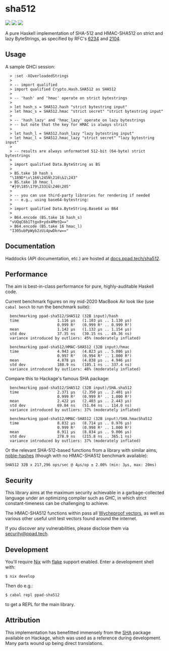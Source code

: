 # sha512

[![](https://img.shields.io/hackage/v/ppad-sha512?color=blue)](https://hackage.haskell.org/package/ppad-sha512)
![](https://img.shields.io/badge/license-MIT-brightgreen)
[![](https://img.shields.io/badge/haddock-sha512-lightblue)](https://docs.ppad.tech/sha512)

A pure Haskell implementation of SHA-512 and HMAC-SHA512 on strict and
lazy ByteStrings, as specified by RFC's [6234][r6234] and [2104][r2104].

## Usage

A sample GHCi session:

```
  > :set -XOverloadedStrings
  >
  > -- import qualified
  > import qualified Crypto.Hash.SHA512 as SHA512
  >
  > -- 'hash' and 'hmac' operate on strict bytestrings
  >
  > let hash_s = SHA512.hash "strict bytestring input"
  > let hmac_s = SHA512.hmac "strict secret" "strict bytestring input"
  >
  > -- 'hash_lazy' and 'hmac_lazy' operate on lazy bytestrings
  > -- but note that the key for HMAC is always strict
  >
  > let hash_l = SHA512.hash_lazy "lazy bytestring input"
  > let hmac_l = SHA512.hmac_lazy "strict secret" "lazy bytestring input"
  >
  > -- results are always unformatted 512-bit (64-byte) strict bytestrings
  >
  > import qualified Data.ByteString as BS
  >
  > BS.take 10 hash_s
  "\189D*\v\166\245N\216\&1\243"
  > BS.take 10 hmac_l
  "#}9\185\179\233[&\246\205"
  >
  > -- you can use third-party libraries for rendering if needed
  > -- e.g., using base64-bytestring:
  >
  > import qualified Data.ByteString.Base64 as B64
  >
  > B64.encode (BS.take 16 hash_s)
  "vUQqC6b1Ttgx8+ydx4MmtQ=="
  > B64.encode (BS.take 16 hmac_l)
  "I305ubPpWyb2zUi4pwDkrw=="
```

## Documentation

Haddocks (API documentation, etc.) are hosted at
[docs.ppad.tech/sha512][hadoc].

## Performance

The aim is best-in-class performance for pure, highly-auditable Haskell
code.

Current benchmark figures on my mid-2020 MacBook Air look like (use
`cabal bench` to run the benchmark suite):

```
  benchmarking ppad-sha512/SHA512 (32B input)/hash
  time                 1.116 μs   (1.103 μs .. 1.130 μs)
                       0.999 R²   (0.999 R² .. 0.999 R²)
  mean                 1.142 μs   (1.132 μs .. 1.154 μs)
  std dev              37.35 ns   (30.15 ns .. 49.36 ns)
  variance introduced by outliers: 45% (moderately inflated)

  benchmarking ppad-sha512/HMAC-SHA512 (32B input)/hmac
  time                 4.943 μs   (4.823 μs .. 5.086 μs)
                       0.997 R²   (0.994 R² .. 1.000 R²)
  mean                 4.878 μs   (4.838 μs .. 4.946 μs)
  std dev              180.9 ns   (105.1 ns .. 337.4 ns)
  variance introduced by outliers: 48% (moderately inflated)
```

Compare this to Hackage's famous SHA package:

```
  benchmarking ppad-sha512/SHA512 (32B input)/SHA.sha512
  time                 2.371 μs   (2.350 μs .. 2.401 μs)
                       0.999 R²   (0.999 R² .. 1.000 R²)
  mean                 2.422 μs   (2.403 μs .. 2.443 μs)
  std dev              69.84 ns   (51.04 ns .. 114.0 ns)
  variance introduced by outliers: 37% (moderately inflated)

  benchmarking ppad-sha512/HMAC-SHA512 (32B input)/SHA.hmacSha512
  time                 8.832 μs   (8.714 μs .. 8.976 μs)
                       0.999 R²   (0.998 R² .. 1.000 R²)
  mean                 8.911 μs   (8.834 μs .. 9.006 μs)
  std dev              278.9 ns   (215.8 ns .. 365.1 ns)
  variance introduced by outliers: 37% (moderately inflated)
```

Or the relevant SHA-512-based functions from a library with similar
aims, [noble-hashes][noble] (though with no HMAC-SHA512 benchmark
available):

```
SHA512 32B x 217,296 ops/sec @ 4μs/op ± 2.00% (min: 3μs, max: 20ms)
```

## Security

This library aims at the maximum security achievable in a
garbage-collected language under an optimizing compiler such as GHC, in
which strict constant-timeness can be challenging to achieve.

The HMAC-SHA512 functions within pass all [Wycheproof vectors][wyche],
as well as various other useful unit test vectors found around the
internet.

If you discover any vulnerabilities, please disclose them via
security@ppad.tech.

## Development

You'll require [Nix][nixos] with [flake][flake] support enabled. Enter a
development shell with:

```
$ nix develop
```

Then do e.g.:

```
$ cabal repl ppad-sha512
```

to get a REPL for the main library.

## Attribution

This implementation has benefitted immensely from the [SHA][hacka]
package available on Hackage, which was used as a reference during
development. Many parts wound up being direct translations.

[nixos]: https://nixos.org/
[flake]: https://nixos.org/manual/nix/unstable/command-ref/new-cli/nix3-flake.html
[hadoc]: https://docs.ppad.tech/sha512
[hacka]: https://hackage.haskell.org/package/SHA
[r6234]: https://datatracker.ietf.org/doc/html/rfc6234
[r2104]: https://datatracker.ietf.org/doc/html/rfc2104
[noble]: https://github.com/paulmillr/noble-hashes
[wyche]: https://github.com/C2SP/wycheproof
